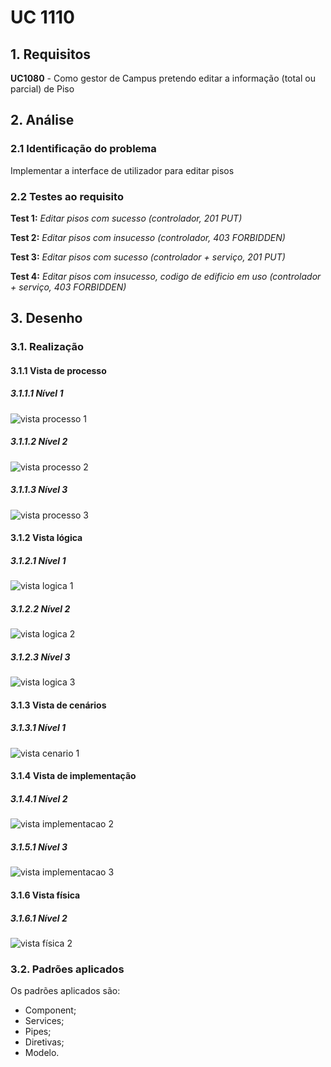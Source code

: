 # UC 1110

## 1. Requisitos

**UC1080** - Como gestor de Campus pretendo editar a informação (total ou parcial) de Piso

## 2. Análise

### 2.1 Identificação do problema

Implementar a interface de utilizador para editar pisos

### 2.2 Testes ao requisito

**Test 1:** *Editar pisos com sucesso (controlador, 201 PUT)*

**Test 2:** *Editar pisos com insucesso (controlador, 403 FORBIDDEN)*

**Test 3:** *Editar pisos com sucesso (controlador + serviço, 201 PUT)*

**Test 4:** *Editar pisos com insucesso, codigo de edificio em uso (controlador + serviço, 403 FORBIDDEN)*

## 3. Desenho

### 3.1. Realização

#### 3.1.1 Vista de processo

##### 3.1.1.1 Nível 1

![vista processo 1](../UC1110/Nivel%201/vp1.svg "Vista processo - nível 1")

##### 3.1.1.2 Nível 2

![vista processo 2](../UC1110/Nivel%202/vp2.svg "Vista processo - nível 2")

##### 3.1.1.3 Nível 3

![vista processo 3](../UC1110/Nivel%203/vp3.svg "Vista processo - nível 3")

#### 3.1.2 Vista lógica

##### 3.1.2.1 Nível 1

![vista logica 1](/docs/logical_view/sprint2/level1/vl1.svg "Vista lógica - nível 1")

##### 3.1.2.2 Nível 2

![vista logica 2](/docs/logical_view/sprint2/level2/vl2.svg "Vista lógica - nível 2")

##### 3.1.2.3 Nível 3

![vista logica 3](/docs/logical_view/sprint2/level3/vl3.svg "Vista lógica - nível 3")

#### 3.1.3 Vista de cenários

##### 3.1.3.1 Nível 1

![vista cenario 1](/docs/scenario_view/level1/sv1.svg "Vista cenário - nível 1")

#### 3.1.4 Vista de implementação

##### 3.1.4.1 Nível 2

![vista implementacao 2](/docs/implementation_view/iv2.svg "Vista implementação - nível 2")

##### 3.1.5.1 Nível 3

![vista implementacao 3](/docs/implementation_view/sprint2/iv3.svg "Vista implementação - nível 3")

#### 3.1.6 Vista física

##### 3.1.6.1 Nível 2

![vista física 2](/docs/physical_view/level2/sprint2/vf2.svg "Vista física - nível 2")

### 3.2. Padrões aplicados

Os padrões aplicados são:

- Component;
- Services;
- Pipes;
- Diretivas;
- Modelo.
